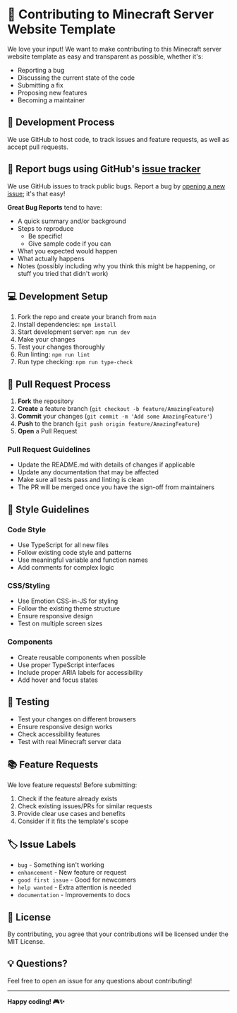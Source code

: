 # 🤝 Contributing to Minecraft Server Website Template

We love your input! We want to make contributing to this Minecraft server website template as easy and transparent as possible, whether it's:

- Reporting a bug
- Discussing the current state of the code
- Submitting a fix
- Proposing new features
- Becoming a maintainer

## 🚀 Development Process

We use GitHub to host code, to track issues and feature requests, as well as accept pull requests.

## 🐛 Report bugs using GitHub's [issue tracker](../../issues)

We use GitHub issues to track public bugs. Report a bug by [opening a new issue](../../issues/new); it's that easy!

**Great Bug Reports** tend to have:

- A quick summary and/or background
- Steps to reproduce
  - Be specific!
  - Give sample code if you can
- What you expected would happen
- What actually happens
- Notes (possibly including why you think this might be happening, or stuff you tried that didn't work)

## 💻 Development Setup

1. Fork the repo and create your branch from `main`
2. Install dependencies: `npm install`
3. Start development server: `npm run dev`
4. Make your changes
5. Test your changes thoroughly
6. Run linting: `npm run lint`
7. Run type checking: `npm run type-check`

## 📝 Pull Request Process

1. **Fork** the repository
2. **Create** a feature branch (`git checkout -b feature/AmazingFeature`)
3. **Commit** your changes (`git commit -m 'Add some AmazingFeature'`)
4. **Push** to the branch (`git push origin feature/AmazingFeature`)
5. **Open** a Pull Request

### Pull Request Guidelines

- Update the README.md with details of changes if applicable
- Update any documentation that may be affected
- Make sure all tests pass and linting is clean
- The PR will be merged once you have the sign-off from maintainers

## 🎨 Style Guidelines

### Code Style
- Use TypeScript for all new files
- Follow existing code style and patterns
- Use meaningful variable and function names
- Add comments for complex logic

### CSS/Styling
- Use Emotion CSS-in-JS for styling
- Follow the existing theme structure
- Ensure responsive design
- Test on multiple screen sizes

### Components
- Create reusable components when possible
- Use proper TypeScript interfaces
- Include proper ARIA labels for accessibility
- Add hover and focus states

## 🧪 Testing

- Test your changes on different browsers
- Ensure responsive design works
- Check accessibility features
- Test with real Minecraft server data

## 📚 Feature Requests

We love feature requests! Before submitting:

1. Check if the feature already exists
2. Check existing issues/PRs for similar requests
3. Provide clear use cases and benefits
4. Consider if it fits the template's scope

## 🏷️ Issue Labels

- `bug` - Something isn't working
- `enhancement` - New feature or request
- `good first issue` - Good for newcomers
- `help wanted` - Extra attention is needed
- `documentation` - Improvements to docs

## 📄 License

By contributing, you agree that your contributions will be licensed under the MIT License.

## 💡 Questions?

Feel free to open an issue for any questions about contributing!

---

**Happy coding! 🎮✨** 